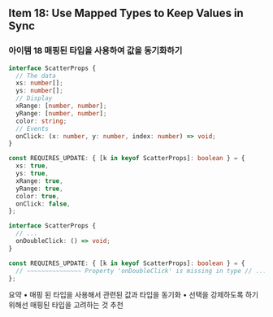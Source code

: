 ## Item 18: Use Mapped Types to Keep Values in Sync

### 아이템 18 매핑된 타입을 사용하여 값을 동기화하기

```typescript
interface ScatterProps {
  // The data
  xs: number[];
  ys: number[];
  // Display
  xRange: [number, number];
  yRange: [number, number];
  color: string;
  // Events
  onClick: (x: number, y: number, index: number) => void;
}

const REQUIRES_UPDATE: { [k in keyof ScatterProps]: boolean } = {
  xs: true,
  ys: true,
  xRange: true,
  yRange: true,
  color: true,
  onClick: false,
};

interface ScatterProps {
  // ...
  onDoubleClick: () => void;
}

const REQUIRES_UPDATE: { [k in keyof ScatterProps]: boolean } = {
  // ~~~~~~~~~~~~~~~ Property 'onDoubleClick' is missing in type // ...
};
```

요약
• 매핑 된 타입을 사용해서 관련된 값과 타입을 동기화
• 선택을 강제하도록 하기 위해선 매핑된 타입을 고려하는 것 추천
